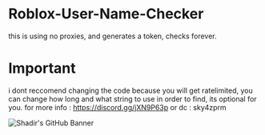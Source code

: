 # Roblox-User-Name-Checker

this is using no proxies, and generates a token, checks forever.

# Important

i dont reccomend changing the code because you will get ratelimited, you can change how long and what string to use in order to find, its optional for you. for more info : https://discord.gg/jXN9P63p or dc : sky4zprm

![Shadir's GitHub Banner](https://media.licdn.com/dms/image/D5616AQGgVHn6fZeFFQ/profile-displaybackgroundimage-shrink_350_1400/0/1673892485014?e=1684368000&v=beta&t=A3vj-aw2ySqPh3QaTaCXIAx77Bicww4-JYhihj8f7Pc)        
